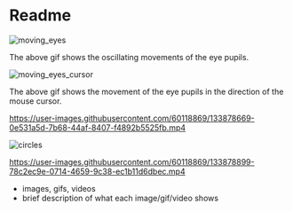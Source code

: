 # Readme


![moving_eyes](https://user-images.githubusercontent.com/60118869/133330730-8d597e66-dce0-4947-9601-4dbd92f64566.gif)

The above gif shows the oscillating movements of the eye pupils. 

![moving_eyes_cursor](https://user-images.githubusercontent.com/60118869/133878317-095a9189-46c9-4df5-9f50-ed8b8ed29224.gif)

The above gif shows the movement of the eye pupils in the direction of the mouse cursor.


https://user-images.githubusercontent.com/60118869/133878669-0e531a5d-7b68-44af-8407-f4892b5525fb.mp4


![circles](https://user-images.githubusercontent.com/60118869/133878773-98446f5c-c45a-473f-84c9-42504feee5b7.gif)




https://user-images.githubusercontent.com/60118869/133878899-78c2ec9e-0714-4659-9c38-ec1b11d6dbec.mp4



* images, gifs, videos
* brief description of what each image/gif/video shows

